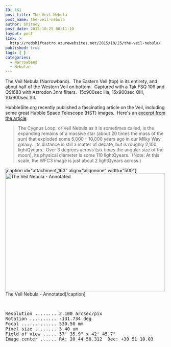```yaml
---
ID: 161
post_title: The Veil Nebula
post_name: the-veil-nebula
author: bhitney
post_date: 2015-10-25 00:11:10
layout: post
link: >
  http://redshiftastro.azurewebsites.net/2015/10/25/the-veil-nebula/
published: true
tags: [ ]
categories:
  - Narrowband
  - Nebulae
---
```

The Veil Nebula (Narrowband).  The Eastern Veil (top) in its entirety, and about half of the Western Veil on bottom.  Captured with a Tak FSQ 106 and QSI683 with Astrodon 3nm filters.  15x900sec Ha, 15x900sec OIII, 10x900sec SII.

HubbleSite.org recently published a fascinating article on the Veil, including some great Hubble Space Telescope (HST) images.  Here's an <a href="http://hubblesite.org/pubinfo/pdf/2015/29/pdf.pdf" target="_blank" rel="noopener">excerpt from the article</a>:
<blockquote>The Cygnus Loop, or Veil Nebula as it is sometimes called, is the expanding remains of a massive star (about 20 times the mass of the sun) that exploded some 5,000 – 10,000 years ago in our Milky Way galaxy.  Its distance is still a matter of debate, but is roughly 2,100 lightQyears.  Over 3 degrees across (six times the angular size of the moon), its physical diameter is some 110 lightQyears.  (Note: At this scale, the WFC3 image is just about 2 lightQyears across.)</blockquote>
[caption id="attachment_163" align="alignnone" width="500"]<a href="http://redshiftastro.azurewebsites.net/wp-content/uploads/2015/11/Veil-Annotated.jpg"><img class="size-medium wp-image-163" src="http://redshiftastro.azurewebsites.net/wp-content/uploads/2015/11/Veil-Annotated-500x371.jpg" alt="The Veil Nebula - Annotated" width="500" height="371" /></a> The Veil Nebula - Annotated[/caption]

&nbsp;
<pre>Resolution ........ 2.100 arcsec/pix
Rotation .......... -131.734 deg
Focal ............. 530.50 mm
Pixel size ........ 5.40 um
Field of view ..... 57' 35.9" x 42' 45.7"
Image center ...... RA: 20 44 58.312  Dec: +30 51 10.03
</pre>